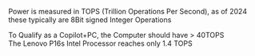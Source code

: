 
Power is measured in TOPS (Trillion Operations Per Second), 
as of 2024 these typically are 8Bit signed Integer Operations 

To Qualify as a Copilot+PC, the Computer should have > 40TOPS  
The Lenovo P16s Intel Processor reaches only 1.4 TOPS
